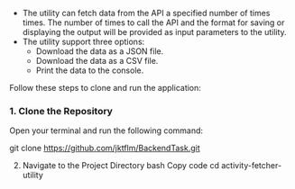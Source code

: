 - The utility can fetch data from the API a specified number of times times. The number of times to call the API and the format for saving or displaying the output will be provided as input parameters to the utility.
- The utility support three options:
    - Download the data as a JSON file.
    - Download the data as a CSV file.
    - Print the data to the console.
 
Follow these steps to clone and run the application:

### 1. Clone the Repository

Open your terminal and run the following command:

git clone https://github.com/jktflm/BackendTask.git

2. Navigate to the Project Directory
bash
Copy code
cd activity-fetcher-utility
